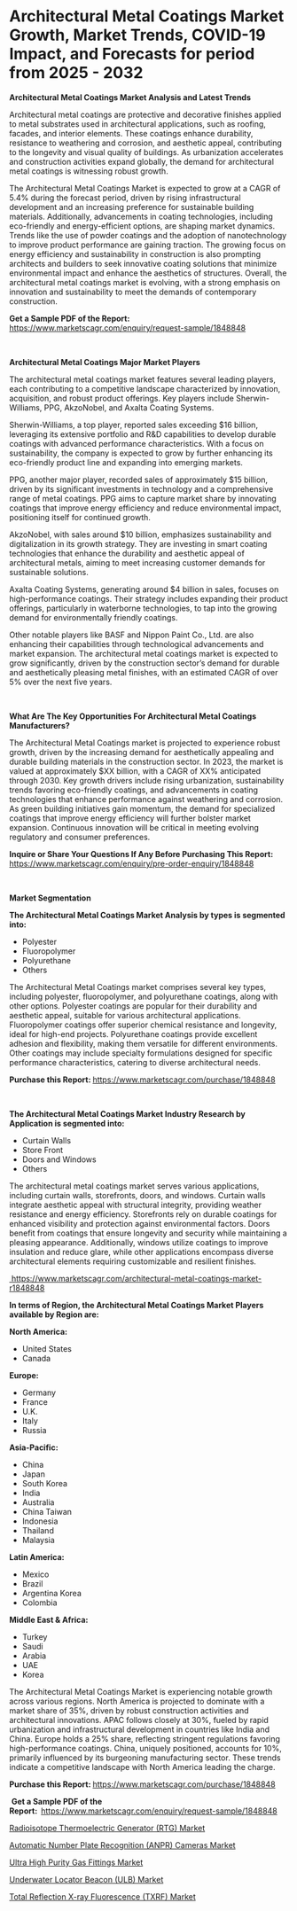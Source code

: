 <p><h1>Architectural Metal Coatings Market Growth, Market Trends, COVID-19 Impact, and Forecasts for period from 2025 - 2032</h1></p><p><strong>Architectural Metal Coatings Market Analysis and Latest Trends</strong></p>
<p><p>Architectural metal coatings are protective and decorative finishes applied to metal substrates used in architectural applications, such as roofing, facades, and interior elements. These coatings enhance durability, resistance to weathering and corrosion, and aesthetic appeal, contributing to the longevity and visual quality of buildings. As urbanization accelerates and construction activities expand globally, the demand for architectural metal coatings is witnessing robust growth. </p><p>The Architectural Metal Coatings Market is expected to grow at a CAGR of 5.4% during the forecast period, driven by rising infrastructural development and an increasing preference for sustainable building materials. Additionally, advancements in coating technologies, including eco-friendly and energy-efficient options, are shaping market dynamics. Trends like the use of powder coatings and the adoption of nanotechnology to improve product performance are gaining traction. The growing focus on energy efficiency and sustainability in construction is also prompting architects and builders to seek innovative coating solutions that minimize environmental impact and enhance the aesthetics of structures. Overall, the architectural metal coatings market is evolving, with a strong emphasis on innovation and sustainability to meet the demands of contemporary construction.</p></p>
<p><strong>Get a Sample PDF of the Report:&nbsp;</strong> <a href="https://www.marketscagr.com/enquiry/request-sample/1848848?utm_campaign=3495&utm_medium=2&utm_source=Github&utm_content=ia&utm_term=01042025&utm_id=architectural-metal-coatings">https://www.marketscagr.com/enquiry/request-sample/1848848</a></p>
<p>&nbsp;</p>
<p><strong>Architectural Metal Coatings Major Market Players</strong></p>
<p><p>The architectural metal coatings market features several leading players, each contributing to a competitive landscape characterized by innovation, acquisition, and robust product offerings. Key players include Sherwin-Williams, PPG, AkzoNobel, and Axalta Coating Systems. </p><p>Sherwin-Williams, a top player, reported sales exceeding $16 billion, leveraging its extensive portfolio and R&D capabilities to develop durable coatings with advanced performance characteristics. With a focus on sustainability, the company is expected to grow by further enhancing its eco-friendly product line and expanding into emerging markets.</p><p>PPG, another major player, recorded sales of approximately $15 billion, driven by its significant investments in technology and a comprehensive range of metal coatings. PPG aims to capture market share by innovating coatings that improve energy efficiency and reduce environmental impact, positioning itself for continued growth.</p><p>AkzoNobel, with sales around $10 billion, emphasizes sustainability and digitalization in its growth strategy. They are investing in smart coating technologies that enhance the durability and aesthetic appeal of architectural metals, aiming to meet increasing customer demands for sustainable solutions.</p><p>Axalta Coating Systems, generating around $4 billion in sales, focuses on high-performance coatings. Their strategy includes expanding their product offerings, particularly in waterborne technologies, to tap into the growing demand for environmentally friendly coatings.</p><p>Other notable players like BASF and Nippon Paint Co., Ltd. are also enhancing their capabilities through technological advancements and market expansion. The architectural metal coatings market is expected to grow significantly, driven by the construction sector’s demand for durable and aesthetically pleasing metal finishes, with an estimated CAGR of over 5% over the next five years.</p></p>
<p>&nbsp;</p>
<p><strong>What Are The Key Opportunities For Architectural Metal Coatings Manufacturers?</strong></p>
<p><p>The Architectural Metal Coatings market is projected to experience robust growth, driven by the increasing demand for aesthetically appealing and durable building materials in the construction sector. In 2023, the market is valued at approximately $XX billion, with a CAGR of XX% anticipated through 2030. Key growth drivers include rising urbanization, sustainability trends favoring eco-friendly coatings, and advancements in coating technologies that enhance performance against weathering and corrosion. As green building initiatives gain momentum, the demand for specialized coatings that improve energy efficiency will further bolster market expansion. Continuous innovation will be critical in meeting evolving regulatory and consumer preferences.</p></p>
<p><strong>Inquire or Share Your Questions If Any Before Purchasing This Report:</strong> <a href="https://www.marketscagr.com/enquiry/pre-order-enquiry/1848848?utm_campaign=3495&utm_medium=2&utm_source=Github&utm_content=ia&utm_term=01042025&utm_id=architectural-metal-coatings">https://www.marketscagr.com/enquiry/pre-order-enquiry/1848848</a></p>
<p>&nbsp;</p>
<p><strong>Market Segmentation</strong></p>
<p><strong>The Architectural Metal Coatings Market Analysis by types is segmented into:</strong></p>
<p><ul><li>Polyester</li><li>Fluoropolymer</li><li>Polyurethane</li><li>Others</li></ul></p>
<p><p>The Architectural Metal Coatings market comprises several key types, including polyester, fluoropolymer, and polyurethane coatings, along with other options. Polyester coatings are popular for their durability and aesthetic appeal, suitable for various architectural applications. Fluoropolymer coatings offer superior chemical resistance and longevity, ideal for high-end projects. Polyurethane coatings provide excellent adhesion and flexibility, making them versatile for different environments. Other coatings may include specialty formulations designed for specific performance characteristics, catering to diverse architectural needs.</p></p>
<p><strong>Purchase this Report:&nbsp;</strong><a href="https://www.marketscagr.com/purchase/1848848?utm_campaign=3495&utm_medium=2&utm_source=Github&utm_content=ia&utm_term=01042025&utm_id=architectural-metal-coatings">https://www.marketscagr.com/purchase/1848848</a></p>
<p>&nbsp;</p>
<p><strong>The Architectural Metal Coatings Market Industry Research by Application is segmented into:</strong></p>
<p><ul><li>Curtain Walls</li><li>Store Front</li><li>Doors and Windows</li><li>Others</li></ul></p>
<p><p>The architectural metal coatings market serves various applications, including curtain walls, storefronts, doors, and windows. Curtain walls integrate aesthetic appeal with structural integrity, providing weather resistance and energy efficiency. Storefronts rely on durable coatings for enhanced visibility and protection against environmental factors. Doors benefit from coatings that ensure longevity and security while maintaining a pleasing appearance. Additionally, windows utilize coatings to improve insulation and reduce glare, while other applications encompass diverse architectural elements requiring customizable and resilient finishes.</p></p>
<p><a href="https://www.marketscagr.com/architectural-metal-coatings-market-r1848848?utm_campaign=3495&utm_medium=2&utm_source=Github&utm_content=ia&utm_term=01042025&utm_id=architectural-metal-coatings">&nbsp;https://www.marketscagr.com/architectural-metal-coatings-market-r1848848</a></p>
<p><strong>In terms of Region, the Architectural Metal Coatings Market Players available by Region are:</strong></p>
<p>
    <p> <strong> North America: </strong>
        <ul>
            <li>United States</li>
            <li>Canada</li>
        </ul>
        </p> 
    <p> <strong> Europe: </strong>
        <ul>
            <li>Germany</li>
            <li>France</li>
            <li>U.K.</li>
            <li>Italy</li>
            <li>Russia</li>
        </ul>
        </p> 
    <p> <strong> Asia-Pacific: </strong>
        <ul>
            <li>China</li>
            <li>Japan</li>
            <li>South Korea</li>
            <li>India</li>
            <li>Australia</li>
            <li>China Taiwan</li>
            <li>Indonesia</li>
            <li>Thailand</li>
            <li>Malaysia</li>
        </ul>
        </p> 
    <p> <strong> Latin America: </strong>
        <ul>
            <li>Mexico</li>
            <li>Brazil</li>
            <li>Argentina Korea</li>
            <li>Colombia</li>
        </ul>
        </p> 
    <p> <strong> Middle East & Africa: </strong>
        <ul>
            <li>Turkey</li>
            <li>Saudi</li>
            <li>Arabia</li>
            <li>UAE</li>
            <li>Korea</li>
        </ul>
    </p>
    </p>
<p><p>The Architectural Metal Coatings Market is experiencing notable growth across various regions. North America is projected to dominate with a market share of 35%, driven by robust construction activities and architectural innovations. APAC follows closely at 30%, fueled by rapid urbanization and infrastructural development in countries like India and China. Europe holds a 25% share, reflecting stringent regulations favoring high-performance coatings. China, uniquely positioned, accounts for 10%, primarily influenced by its burgeoning manufacturing sector. These trends indicate a competitive landscape with North America leading the charge.</p></p>
<p><strong>Purchase this Report: </strong><a href="https://www.marketscagr.com/purchase/1848848?utm_campaign=3495&utm_medium=2&utm_source=Github&utm_content=ia&utm_term=01042025&utm_id=architectural-metal-coatings">https://www.marketscagr.com/purchase/1848848</a></p>
<p>&nbsp;<strong>Get a Sample PDF of the Report:&nbsp;&nbsp;</strong><a href="https://www.marketscagr.com/enquiry/request-sample/1848848?utm_campaign=3495&utm_medium=2&utm_source=Github&utm_content=ia&utm_term=01042025&utm_id=architectural-metal-coatings">https://www.marketscagr.com/enquiry/request-sample/1848848</a></p>
<p><strong></strong></p>
<p><p><a href="https://www.linkedin.com/pulse/projected-revenue-growth-radioisotope-thermoelectric-generator-uksje?utm_campaign=3495&utm_medium=2&utm_source=Github&utm_content=ia&utm_term=01042025&utm_id=architectural-metal-coatings">Radioisotope Thermoelectric Generator (RTG) Market</a></p><p><a href="https://www.linkedin.com/pulse/detailed-examination-automatic-number-plate-recognition-anpr-fayye?utm_campaign=3495&utm_medium=2&utm_source=Github&utm_content=ia&utm_term=01042025&utm_id=architectural-metal-coatings">Automatic Number Plate Recognition (ANPR) Cameras Market</a></p><p><a href="https://www.linkedin.com/pulse/ultra-high-purity-gas-fittings-market-trends-revenue-z0dbe?utm_campaign=3495&utm_medium=2&utm_source=Github&utm_content=ia&utm_term=01042025&utm_id=architectural-metal-coatings">Ultra High Purity Gas Fittings Market</a></p><p><a href="https://www.linkedin.com/pulse/underwater-locator-beacon-ulb-industry-trends-comprehensive-avrze?utm_campaign=3495&utm_medium=2&utm_source=Github&utm_content=ia&utm_term=01042025&utm_id=architectural-metal-coatings">Underwater Locator Beacon (ULB) Market</a></p><p><a href="https://www.linkedin.com/pulse/total-reflection-x-ray-fluorescence-txrf-market-size-experiencing-pm70e?utm_campaign=3495&utm_medium=2&utm_source=Github&utm_content=ia&utm_term=01042025&utm_id=architectural-metal-coatings">Total Reflection X-ray Fluorescence (TXRF) Market</a></p></p>